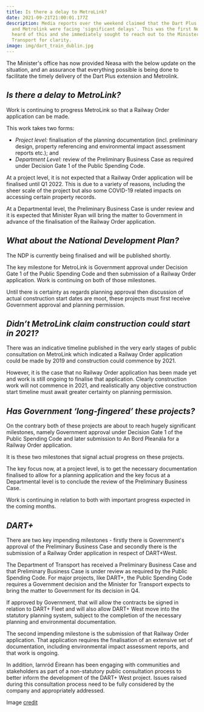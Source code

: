 ```yaml
---
title: Is there a delay to MetroLink?
date: 2021-09-21T21:00:01.177Z
description: Media reports over the weekend claimed that the Dart Plus extension
  and Metrolink were facing 'significant delays'. This was the first Neasa had
  heard of this and she immediately sought to reach out to the Minister for
  Transport for clarity.
image: img/dart_train_dublin.jpg
---
```

The Minister's office has now provided Neasa with the below update on the situation, and an assurance that everything possible is being done to facilitate the timely delivery of the Dart Plus extension and Metrolink.

## ***Is there a delay to MetroLink?***

Work is continuing to progress MetroLink so that a Railway Order application can be made.

This work takes two forms:

* *Project level:* finalisation of the planning documentation (incl. preliminary design, property referencing and environmental impact assessment reports etc.); and
* *Department Level:* review of the Preliminary Business Case as required under Decision Gate 1 of the Public Spending Code.

At a project level, it is not expected that a Railway Order application will be finalised until Q1 2022. This is due to a variety of reasons, including the sheer scale of the project but also some COVID-19 related impacts on accessing certain property records.

At a Departmental level, the Preliminary Business Case is under review and it is expected that Minister Ryan will bring the matter to Government in advance of the finalisation of the Railway Order application.

## ***What about the National Development Plan?***

The NDP is currently being finalised and will be published shortly.

The key milestone for MetroLink is Government approval under Decision Gate 1 of the Public Spending Code and then submission of a Railway Order application. Work is continuing on both of those milestones.

Until there is certainty as regards planning approval then discussion of actual construction start dates are moot, these projects must first receive Government approval and planning permission.

## ***Didn’t MetroLink claim construction could start in 2021?***

There was an indicative timeline published in the very early stages of public consultation on MetroLink which indicated a Railway Order application could be made by 2019 and construction could commence by 2021.

However, it is the case that no Railway Order application has been made yet and work is still ongoing to finalise that application. Clearly construction work will not commence in 2021, and realistically any objective construction start timeline must await greater certainty on planning permission.

## ***Has Government ‘long-fingered’ these projects?***

On the contrary both of these projects are about to reach hugely significant milestones, namely Government approval under Decision Gate 1 of the Public Spending Code and later submission to An Bord Pleanála for a Railway Order application.

It is these two milestones that signal actual progress on these projects.

The key focus now, at a project level, is to get the necessary documentation finalised to allow for a planning application and the key focus at a Departmental level is to conclude the review of the Preliminary Business Case.

Work is continuing in relation to both with important progress expected in the coming months.

## ***DART+***

There are two key impending milestones - firstly there is Government's approval of the Preliminary Business Case and secondly there is the submission of a Railway Order application in respect of DART+West.

The Department of Transport has received a Preliminary Business Case and that Preliminary Business Case is under review as required by the Public Spending Code. For major projects, like DART+, the Public Spending Code requires a Government decision and the Minister for Transport expects to bring the matter to Government for its decision in Q4.

If approved by Government, that will allow the contracts be signed in relation to DART+ Fleet and will also allow DART+ West move into the statutory planning system, subject to the completion of the necessary planning and environmental documentation.

The second impending milestone is the submission of that Railway Order application. That application requires the finalisation of an extensive set of documentation, including environmental impact assessment reports, and that work is ongoing.

In addition, Iarnród Éireann has been engaging with communities and stakeholders as part of a non-statutory public consultation process to better inform the development of the DART+ West project. Issues raised during this consultation process need to be fully considered by the company and appropriately addressed.

Image [credit](https://commons.wikimedia.org/wiki/File:Dart_Train_at_Connolly_Station,_Dublin._-_panoramio.jpg)